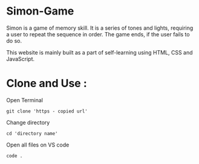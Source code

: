 # Simon-Game
Simon is a game of memory skill. It is a series of tones and lights, requiring a user to repeat the sequence in order. 
The game ends, if the user fails to do so.

This website is mainly built as a part of self-learning using HTML, CSS and JavaScript.

# Clone and Use :

  Open Terminal 
  
    git clone 'https - copied url'

  Change directory  

    cd 'directory name'

  Open all files on VS code  

    code .
    


